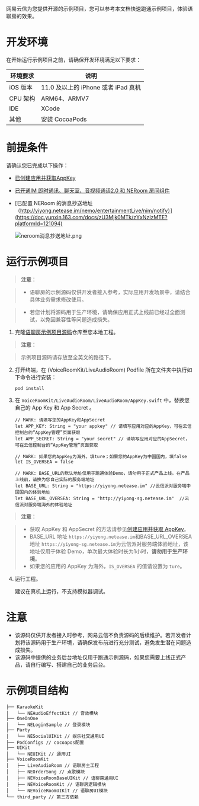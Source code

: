 网易云信为您提供开源的示例项目，您可以参考本文档快速跑通示例项目，体验语聊房的效果。

# 开发环境

在开始运行示例项目之前，请确保开发环境满足以下要求：

| 环境要求                                                        | 说明                                                      |
| ------------------------------------------------------------ | ------------------------------------------------------------ |
|  iOS 版本  |  11.0 及以上的 iPhone 或者 iPad 真机   |
|  CPU 架构 | ARM64、ARMV7   |
| IDE | XCode   |
| 其他 | 安装 CocoaPods  |

# 前提条件

请确认您已完成以下操作：

- [已创建应用并获取AppKey](https://doc.yunxin.163.com/console/docs/TIzMDE4NTA?platform=console)
- [已开通IM 即时通讯、聊天室、音视频通话2.0 和 NERoom 房间组件](https://doc.yunxin.163.com/group-voice-room/docs/DM4NzM1Mzk?platform=iOS)
- [已配置 NERoom 的消息抄送地址（http://yiyong.netease.im/nemo/entertainmentLive/nim/notify）](https://doc.yunxin.163.com/docs/zU3Mjk0MTk/zYxNzIzMTE?platformId=121094)

    ![neroom消息抄送地址.png](https://yx-web-nosdn.netease.im/common/8cd222db079b0bbe16b3b246be350268/neroom消息抄送地址.png)



# 运行示例项目

> **注意**：

>- 语聊房的示例源码仅供开发者接入参考，实际应用开发场景中，请结合具体业务需求修改使用。

>- 若您计划将源码用于生产环境，请确保应用正式上线前已经过全面测试，以免因兼容性等问题造成损失。



  
1. 克隆[语聊房示例项目源码](https://github.com/netease-kit/NEChatroom/tree/master/iOS)仓库至您本地工程。


> **注意**：

>示例项目源码请存放至全英文的路径下。
    

2. 打开终端，在 (VoiceRoomKit/LiveAudioRoom) Podfile 所在文件夹中执行如下命令进行安装：

    ```
    pod install 
    ```

3. 在 `VoiceRoomKit/LiveAudioRoom/LiveAudioRoom/AppKey.swift` 中，替换您自己的 App Key 和 App Secret 。 
   

    ```
    // MARK: 请填写您的AppKey和AppSecret
    let APP_KEY: String = "your appkey" // 请填写应用对应的AppKey，可在云信控制台的“AppKey管理”页面获取
    let APP_SECRET: String = "your secret" // 请填写应用对应的AppSecret，可在云信控制台的“AppKey管理”页面获取

    // MARK: 如果您的AppKey为海外，填ture；如果您的AppKey为中国国内，填false
    let IS_OVERSEA = false

    // MARK: BASE_URL的默认地址仅用于跑通体验Demo，请勿用于正式产品上线。在产品上线前，请换为您自己实际的服务端地址
    let BASE_URL: String = "https://yiyong.netease.im" //云信派对服务端中国国内的体验地址
    let BASE_URL_OVERSEA: String = "http://yiyong-sg.netease.im"  //云信派对服务端海外的体验地址

    ```


> **注意**：

>- 获取 AppKey 和 AppSecret 的方法请参见<a href="https://doc.yunxin.163.com/console/docs/TIzMDE4NTA?platform=console#获取-appkey" target="_blank">创建应用并获取 AppKey</a>。
>- BASE_URL 地址 `https://yiyong.netease.im`和BASE_URL_OVERSEA 地址 `https://yiyong-sg.netease.im`为云信派对服务端体验地址，该地址仅用于体验 Demo，单次最大体验时长为1小时，**请勿用于生产环境**。
>- 如果您的应用的 AppKey 为海外，`IS_OVERSEA` 的值请设置为 `ture`。
 
 

4. 运行工程。

    建议在真机上运行，不支持模拟器调试。


# 注意
- 该源码仅供开发者接入时参考，网易云信不负责源码的后续维护。若开发者计划将该源码用于生产环境，请确保发布前进行充分测试，避免发生潜在问题造成损失。
- 该源码中提供的业务后台地址仅用于跑通示例源码，如果您需要上线正式产品，请自行编写、搭建自己的业务后台。


# 示例项目结构

```
├── KaraokeKit
│   └── NEAudioEffectKit // 音效模块
├── OneOnOne
│   └── NELoginSample // 登录模块
├── Party
│   └── NESocialUIKit // 娱乐社交通用UI
├── PodConfigs // cocoapos配置
├── UIKit
│   └── NEUIKit // 通用UI
├── VoiceRoomKit
│   ├── LiveAudioRoom // 语聊房主工程
│   ├── NEOrderSong // 点歌模块
│   ├── NEVoiceRoomBaseUIKit // 语聊房通用UI
│   ├── NEVoiceRoomKit // 语聊房逻辑模块
│   └── NEVoiceRoomUIKit // 语聊房UI模块
└── third_party // 第三方依赖
```
